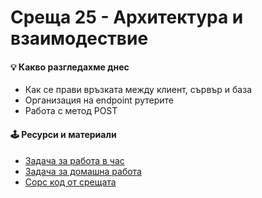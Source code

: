# Среща 25 - Архитектура и взаимодествие

#### 💡 Какво разгледахме днес
- Как се прави връзката между клиент, сървър и база <br>
- Организация на endpoint рутерите <br>
- Работа с метод POST <br>

#### 🕹️ Ресурси и материали
- [Задача за работа в час](./@cw/)
- [Задача за домашна работа](./@hw/)
- [Сорс код от срещата](./source/)